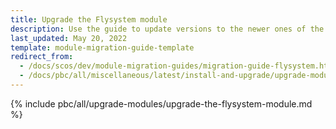 ```yaml
---
title: Upgrade the Flysystem module
description: Use the guide to update versions to the newer ones of the Flysystem module.
last_updated: May 20, 2022
template: module-migration-guide-template
redirect_from:
  - /docs/scos/dev/module-migration-guides/migration-guide-flysystem.html
  - /docs/pbc/all/miscellaneous/latest/install-and-upgrade/upgrade-modules/upgrade-the-flysystem-module.html
---
```


{% include pbc/all/upgrade-modules/upgrade-the-flysystem-module.md %} <!-- To edit, see /_includes/pbc/all/upgrade-modules/upgrade-the-flysystem-module.md -->
